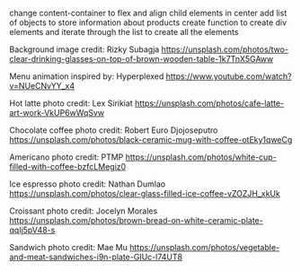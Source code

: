 change content-container to flex and align child elements in center
add list of objects to store information about products
create function to create div elements and iterate through the list to create all the elements



Background image credit:
Rizky Subagja
https://unsplash.com/photos/two-clear-drinking-glasses-on-top-of-brown-wooden-table-1k7TnX5GAww

Menu animation inspired by:
Hyperplexed 
https://www.youtube.com/watch?v=NUeCNvYY_x4


Hot latte photo credit:
Lex Sirikiat
https://unsplash.com/photos/cafe-latte-art-work-VkUP6wWqSvw


Chocolate coffee photo credit:
Robert Euro Djojoseputro
https://unsplash.com/photos/black-ceramic-mug-with-coffee-otEky1qweCg

Americano photo credit:
PTMP
https://unsplash.com/photos/white-cup-filled-with-coffee-bzfcLMegiz0

Ice espresso photo credit:
Nathan Dumlao
https://unsplash.com/photos/clear-glass-filled-ice-coffee-vZOZJH_xkUk

Croissant photo credit:
Jocelyn Morales
https://unsplash.com/photos/brown-bread-on-white-ceramic-plate-qqIj5pV48-s

Sandwich photo credit:
Mae Mu
https://unsplash.com/photos/vegetable-and-meat-sandwiches-i9n-plate-GIUc-l74UT8